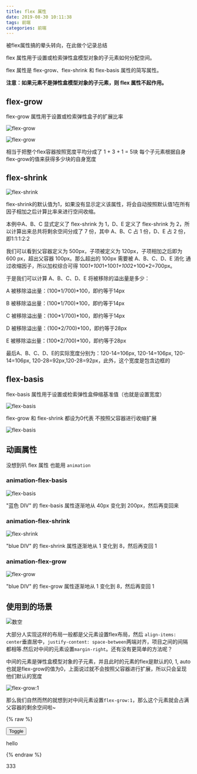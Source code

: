 ```yaml
---
title: flex 属性
date: 2019-08-30 10:11:38
tags: 前端
categories: 前端
---
```


被flex属性搞的晕头转向，在此做个记录总结

flex 属性用于设置或检索弹性盒模型对象的子元素如何分配空间。

flex 属性是 flex-grow、flex-shrink 和 flex-basis 属性的简写属性。

**注意：如果元素不是弹性盒模型对象的子元素，则 flex 属性不起作用。**

## flex-grow

flex-grow 属性用于设置或检索弹性盒子的扩展比率

![flex-grow](http://blog.panxiandiao.com/20190830152105.png)

![flex-grow](http://blog.panxiandiao.com/20190830152134.png)

相当于把整个flex容器按照宽度平均分成了 1 + 3 + 1 = 5块 每个子元素根据自身flex-grow的值来获得多少块的自身宽度

## flex-shrink

![flex-shrink](http://blog.panxiandiao.com/20190830172621.png)

flex-shrink的默认值为1，如果没有显示定义该属性，将会自动按照默认值1在所有因子相加之后计算比率来进行空间收缩。

本例中A、B、C 显式定义了 flex-shrink 为 1，D、E 定义了 flex-shrink 为 2，所以计算出来总共将剩余空间分成了 7 份，其中 A、B、C 占 1 份，D、E 占 2 份，即1:1:1:2:2

我们可以看到父容器定义为 500px，子项被定义为 120px，子项相加之后即为 600 px，超出父容器 100px。那么超出的 100px 需要被 A、B、C、D、E 消化 通过收缩因子，所以加权综合可得 100*1+100*1+100*1+100*2+100*2=700px。

于是我们可以计算 A、B、C、D、E 将被移除的溢出量是多少：

A 被移除溢出量：(100*1/700)*100，即约等于14px

B 被移除溢出量：(100*1/700)*100，即约等于14px

C 被移除溢出量：(100*1/700)*100，即约等于14px

D 被移除溢出量：(100*2/700)*100，即约等于28px

E 被移除溢出量：(100*2/700)*100，即约等于28px

最后A、B、C、D、E的实际宽度分别为：120-14=106px, 120-14=106px, 120-14=106px, 120-28=92px,120-28=92px，此外，这个宽度是包含边框的

## flex-basis

flex-basis 属性用于设置或检索弹性盒伸缩基准值（也就是设置宽度）

![flex-basis](http://blog.panxiandiao.com/20190831103819.png)

flex-grow 和 flex-shrink 都设为0代表 不按照父容器进行收缩扩展

![flex-basis](http://blog.panxiandiao.com/20190831110734.png)

## 动画属性

没想到叭 flex 属性 也能用 `animation`

### animation-flex-basis

![flex-basis](http://blog.panxiandiao.com/20190901213817.png)

"蓝色 DIV" 的 flex-basis 属性逐渐地从 40px 变化到 200px，然后再变回来

### animation-flex-shrink

![flex-shrink](http://blog.panxiandiao.com/20190901215219.png)

"blue DIV" 的 flex-shrink 属性逐渐地从 1 变化到 8，然后再变回 1

### animation-flex-grow

![flex-grow](http://blog.panxiandiao.com/20190901215411.png)

"blue DIV" 的 flex-grow 属性逐渐地从 1 变化到 8，然后再变回 1

## 使用到的场景

![数空](http://blog.panxiandiao.com/20190901215624.png)

大部分人实现这样的布局一般都是父元素设置flex布局，然后    `align-items: center`垂直居中，`justify-content: space-between`两端对齐，项目之间的间隔都相等.然后对中间的元素设置`margin-right`。还有没有更简单的方法呢？

中间的元素是弹性盒模型对象的子元素，并且此时的元素的flex是默认的0, 1, auto 也就是flex-grow的值为0，上面说过就不会按照父容器进行扩展，所以只会呈现他们默认的宽度

![flex-grow:1](http://blog.panxiandiao.com/20190902213427.png)

那么我们自然而然的就想到对中间元素设置`flex-grow:1`，那么这个元素就会占满父容器的剩余空间啦~

{% raw %}
<div id="demo">
  <button v-on:click="show = !show">
    Toggle
  </button>
  <transition name="demo-transition">
    <p v-if="show">hello</p>
  </transition>
</div>
<script>
new Vue({
  el: '#demo',
  data: {
    show: true
  }
})
</script>
<style>
.demo-transition-enter-active, .demo-transition-leave-active {
  transition: opacity .5s
}
.demo-transition-enter, .demo-transition-leave-to {
  opacity: 0
}
</style>
{% endraw %}

333